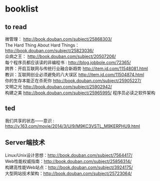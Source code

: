 booklist
========

## to read

微管理： http://book.douban.com/subject/25868303/  
The Hard Thing About Hard Things： http://book.douban.com/subject/25823036/  
众病之王： http://book.douban.com/subject/20507206/  
每个程序员都应该读的非编程书 : http://blog.jobbole.com/72365/  
跨界：开启互联网与传统行业融合新趋势 http://item.jd.com/11548081.html  
教训：互联网创业必须避免的八大误区 http://item.jd.com/11504874.html  
你的生存本能正在杀死你 http://book.douban.com/subject/25905227/  
文明之光 http://book.douban.com/subject/25902942/  
构建之美 http://book.douban.com/subject/25965995/
程序员必读之软件架构 

## ted

我们共享的状态——意识 : http://v.163.com/movie/2014/3/U/9/M9KC3VSTL_M9KERPHU9.html  


## Server端技术

Linux/Unix设计思想：http://book.douban.com/subject/7564417/  
Web性能权威指南：http://book.douban.com/subject/25856314/  
构建高性能Web站点：http://book.douban.com/subject/3924175/  
大型网站技术架构：http://book.douban.com/subject/25723064/  
